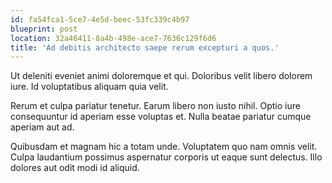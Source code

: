 ```yaml
---
id: fa54fca1-5ce7-4e5d-beec-53fc339c4b97
blueprint: post
location: 32a46411-8a4b-498e-ace7-7636c129f6d6
title: 'Ad debitis architecto saepe rerum excepturi a quos.'
---
```

Ut deleniti eveniet animi doloremque et qui. Doloribus velit libero dolorem iure. Id voluptatibus aliquam quia velit.

Rerum et culpa pariatur tenetur. Earum libero non iusto nihil. Optio iure consequuntur id aperiam esse voluptas et. Nulla beatae pariatur cumque aperiam aut ad.

Quibusdam et magnam hic a totam unde. Voluptatem quo nam omnis velit. Culpa laudantium possimus aspernatur corporis ut eaque sunt delectus. Illo dolores aut odit modi id aliquid.